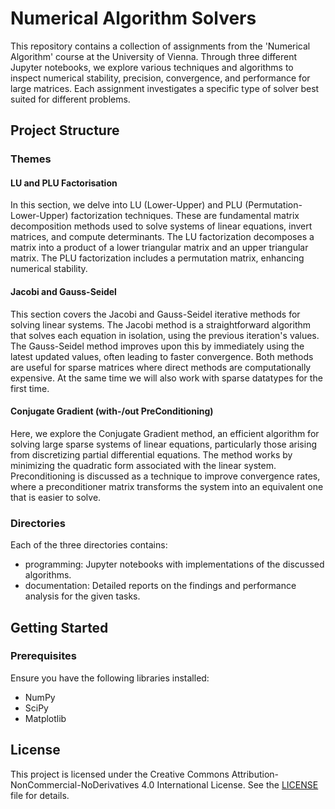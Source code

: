 # Numerical Algorithm Solvers

This repository contains a collection of assignments from the 'Numerical Algorithm' course at the University of Vienna. Through three different Jupyter notebooks, we explore various techniques and algorithms to inspect numerical stability, precision, convergence, and performance for large matrices. Each assignment investigates a specific type of solver best suited for different problems.

## Project Structure

### Themes

#### LU and PLU Factorisation
In this section, we delve into LU (Lower-Upper) and PLU (Permutation-Lower-Upper) factorization techniques. These are fundamental matrix decomposition methods used to solve systems of linear equations, invert matrices, and compute determinants. The LU factorization decomposes a matrix into a product of a lower triangular matrix and an upper triangular matrix. The PLU factorization includes a permutation matrix, enhancing numerical stability.

#### Jacobi and Gauss-Seidel
This section covers the Jacobi and Gauss-Seidel iterative methods for solving linear systems. The Jacobi method is a straightforward algorithm that solves each equation in isolation, using the previous iteration's values. The Gauss-Seidel method improves upon this by immediately using the latest updated values, often leading to faster convergence. Both methods are useful for sparse matrices where direct methods are computationally expensive. At the same time we will also work with sparse datatypes for the first time.

#### Conjugate Gradient (with-/out PreConditioning)
Here, we explore the Conjugate Gradient method, an efficient algorithm for solving large sparse systems of linear equations, particularly those arising from discretizing partial differential equations. The method works by minimizing the quadratic form associated with the linear system. Preconditioning is discussed as a technique to improve convergence rates, where a preconditioner matrix transforms the system into an equivalent one that is easier to solve.

### Directories

Each of the three directories contains:

- programming: Jupyter notebooks with implementations of the discussed algorithms.
- documentation: Detailed reports on the findings and performance analysis for the given tasks.

## Getting Started

### Prerequisites

Ensure you have the following libraries installed:

- NumPy
- SciPy
- Matplotlib

## License

This project is licensed under the Creative Commons Attribution-NonCommercial-NoDerivatives 4.0 International License. 
See the [LICENSE](LICENSE) file for details.


